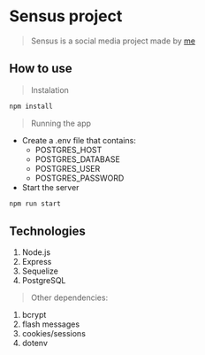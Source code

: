# Sensus project

> Sensus is a social media project made by [me](https://github.com/vbzt)

## How to use
> Instalation

```bash
npm install
```

> Running the app

 - Create a .env file that contains:
	- POSTGRES_HOST
	- POSTGRES_DATABASE
	- POSTGRES_USER
	- POSTGRES_PASSWORD
- Start the server
```bash
npm run start
```

## Technologies

 1. Node.js
 2. Express
 3. Sequelize
 4. PostgreSQL
 
> Other dependencies:

 1. bcrypt
 2. flash messages
 3. cookies/sessions
 4. dotenv

